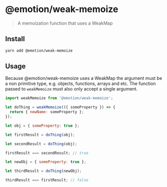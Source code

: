 # @emotion/weak-memoize

> A memoization function that uses a WeakMap

## Install

```bash
yarn add @emotion/weak-memoize
```

## Usage

Because @emotion/weak-memoize uses a WeakMap the argument must be a non primitive type, e.g. objects, functions, arrays and etc. The function passed to `weakMemoize` must also only accept a single argument.

```jsx
import weakMemoize from '@emotion/weak-memoize';

let doThing = weakMemoize(({ someProperty }) => {
  return { newName: someProperty };
});

let obj = { someProperty: true };

let firstResult = doThing(obj);

let secondResult = doThing(obj);

firstResult === secondResult; // true

let newObj = { someProperty: true };

let thirdResult = doThing(newObj);

thirdResult === firstResult; // false
```
